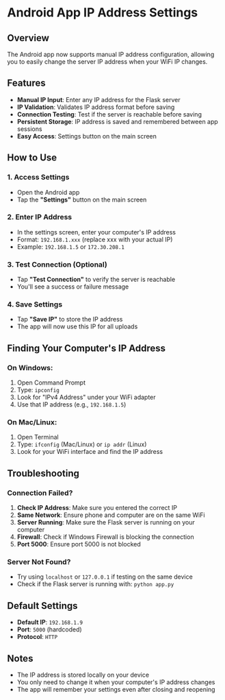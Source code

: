 # Android App IP Address Settings

## Overview
The Android app now supports manual IP address configuration, allowing you to easily change the server IP address when your WiFi IP changes.

## Features
- **Manual IP Input**: Enter any IP address for the Flask server
- **IP Validation**: Validates IP address format before saving
- **Connection Testing**: Test if the server is reachable before saving
- **Persistent Storage**: IP address is saved and remembered between app sessions
- **Easy Access**: Settings button on the main screen

## How to Use

### 1. Access Settings
- Open the Android app
- Tap the **"Settings"** button on the main screen

### 2. Enter IP Address
- In the settings screen, enter your computer's IP address
- Format: `192.168.1.xxx` (replace xxx with your actual IP)
- Example: `192.168.1.5` or `172.30.208.1`

### 3. Test Connection (Optional)
- Tap **"Test Connection"** to verify the server is reachable
- You'll see a success or failure message

### 4. Save Settings
- Tap **"Save IP"** to store the IP address
- The app will now use this IP for all uploads

## Finding Your Computer's IP Address

### On Windows:
1. Open Command Prompt
2. Type: `ipconfig`
3. Look for "IPv4 Address" under your WiFi adapter
4. Use that IP address (e.g., `192.168.1.5`)

### On Mac/Linux:
1. Open Terminal
2. Type: `ifconfig` (Mac/Linux) or `ip addr` (Linux)
3. Look for your WiFi interface and find the IP address

## Troubleshooting

### Connection Failed?
1. **Check IP Address**: Make sure you entered the correct IP
2. **Same Network**: Ensure phone and computer are on the same WiFi
3. **Server Running**: Make sure the Flask server is running on your computer
4. **Firewall**: Check if Windows Firewall is blocking the connection
5. **Port 5000**: Ensure port 5000 is not blocked

### Server Not Found?
- Try using `localhost` or `127.0.0.1` if testing on the same device
- Check if the Flask server is running with: `python app.py`

## Default Settings
- **Default IP**: `192.168.1.9`
- **Port**: `5000` (hardcoded)
- **Protocol**: `HTTP`

## Notes
- The IP address is stored locally on your device
- You only need to change it when your computer's IP address changes
- The app will remember your settings even after closing and reopening 